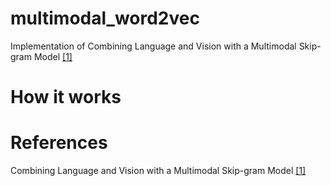 # multimodal_word2vec
Implementation of Combining Language and Vision with a Multimodal Skip-gram Model [[1]][Paper]

# How it works


# References
Combining Language and Vision with a Multimodal Skip-gram Model [[1]][Paper]





[paper]: http://www.aclweb.org/anthology/N15-1016 "Paper"
